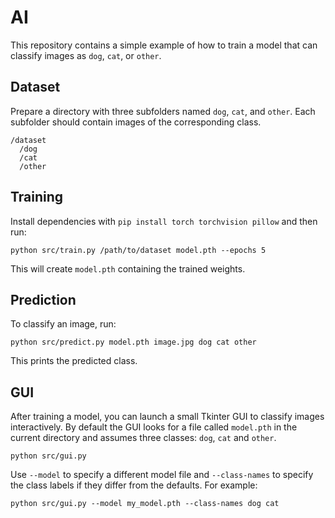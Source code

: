 # AI

This repository contains a simple example of how to train a model that can
classify images as `dog`, `cat`, or `other`.

## Dataset

Prepare a directory with three subfolders named `dog`, `cat`, and `other`.
Each subfolder should contain images of the corresponding class.

```
/dataset
  /dog
  /cat
  /other
```

## Training

Install dependencies with `pip install torch torchvision pillow` and then run:

```
python src/train.py /path/to/dataset model.pth --epochs 5
```

This will create `model.pth` containing the trained weights.

## Prediction

To classify an image, run:

```
python src/predict.py model.pth image.jpg dog cat other
```

This prints the predicted class.

## GUI

After training a model, you can launch a small Tkinter GUI to classify images
interactively. By default the GUI looks for a file called `model.pth` in the
current directory and assumes three classes: `dog`, `cat` and `other`.

```
python src/gui.py
```

Use `--model` to specify a different model file and `--class-names` to specify
the class labels if they differ from the defaults. For example:

```
python src/gui.py --model my_model.pth --class-names dog cat
```
